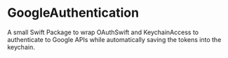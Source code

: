 # GoogleAuthentication

A small Swift Package to wrap OAuthSwift and KeychainAccess to authenticate to Google APIs while automatically saving the tokens into the keychain.
